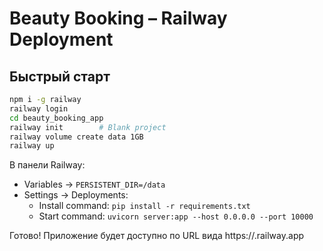 # Beauty Booking – Railway Deployment

## Быстрый старт
```bash
npm i -g railway
railway login
cd beauty_booking_app
railway init        # Blank project
railway volume create data 1GB
railway up
```
В панели Railway:
* Variables → `PERSISTENT_DIR=/data`
* Settings → Deployments:
  * Install command: `pip install -r requirements.txt`
  * Start command: `uvicorn server:app --host 0.0.0.0 --port 10000`

Готово! Приложение будет доступно по URL вида https://<project>.railway.app